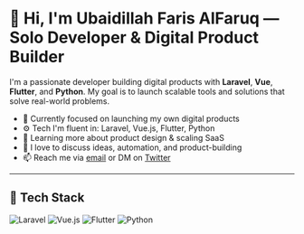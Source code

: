 # 👋 Hi, I'm Ubaidillah Faris AlFaruq — Solo Developer & Digital Product Builder

I'm a passionate developer building digital products with **Laravel**, **Vue**, **Flutter**, and **Python**. My goal is to launch scalable tools and solutions that solve real-world problems.

- 🔭 Currently focused on launching my own digital products
- ⚙️ Tech I'm fluent in: Laravel, Vue.js, Flutter, Python
- 🌱 Learning more about product design & scaling SaaS
- 💬 I love to discuss ideas, automation, and product-building
- 📫 Reach me via [email](mailto:ubaidillah.faris99@gmail.com) or DM on [Twitter](https://x.com/far_ruq)

---

## 🧰 Tech Stack

![Laravel](https://img.shields.io/badge/-Laravel-F55247?style=flat-square&logo=laravel&logoColor=white)
![Vue.js](https://img.shields.io/badge/-Vue.js-42B883?style=flat-square&logo=vue.js&logoColor=white)
![Flutter](https://img.shields.io/badge/-Flutter-02569B?style=flat-square&logo=flutter&logoColor=white)
![Python](https://img.shields.io/badge/-Python-3776AB?style=flat-square&logo=python&logoColor=white)
